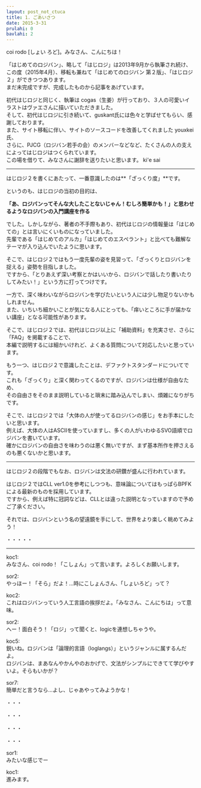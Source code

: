 ```yaml
---
layout: post_not_ctuca
title: 1. ごあいさつ
date: 2015-3-31
prulahi: 0
bavlahi: 2
---
```


coi rodo [しょい ろど]。みなさん、こんにちは！

「はじめてのロジバン」、略して「はじロジ」は2013年9月から執筆され続け、  
この度（2015年4月）、移転も兼ねて「はじめてのロジバン  第２版」、「はじロジ２」ができつつあります。  
まだ未完成ですが、完成したものから記事をあげています。

初代はじロジと同じく、執筆は cogas（生姜）が行っており、３人の可愛いイラストはヴァエさんに描いていただきました。  
そして、初代はじロジに引き続いて、guskant氏には色々と学ばせてもらい、感謝しております。  
また、サイト移転に伴い、サイトのソースコードを改善してくれました youxkei氏、  
さらに、PJCG（ロジバン若手の会）のメンバーなどなど、たくさんの人の支えによってはじロジはつくられています。  
この場を借りて、みなさんに謝辞を送りたいと思います。 ki'e sai

------------------

はじロジ２を書くにあたって、一番意識したのは**「ざっくり度」**です。

というのも、はじロジの当初の目的は、

**「あ、ロジバンってそんな大したことないじゃん！むしろ簡単かも！」と思わせるようなロジバンの入門講座を作る**

でした。しかしながら、著者の不手際もあり、初代はじロジの情報量は「はじめての」とは言いにくいものになっていました。  
先輩である「はじめてのアルカ」「はじめてのエスペラント」と比べても難解なテーマが入り込んでいたように思います。

そこで、はじロジ２ではもう一度先輩の姿を見習って、「ざっくりとロジバンを捉える」姿勢を目指しました。  
ですから、「とりあえず深い考察とかはいいから、ロジバンで話したり書いたりしてみたい！」という方に打ってつけです。

一方で、深く味わいながらロジバンを学びたいという人には少し物足りないかもしれません。  
また、いちいち細かいことが気になる人にとっても、「痒いところに手が届かない講座」となる可能性があります。

そこで、はじロジ２では、初代はじロジ以上に「補助資料」を充実させ、さらに「FAQ」を掲載することで、  
本編で説明するには細かいけれど、よくある質問について対応したいと思っています。

もう一つ、はじロジ２で意識したことは、デファクトスタンダードについてです。  
これも「ざっくり」と深く関わってくるのですが、ロジバンは仕様が自由なため、  
その自由さをそのまま説明していると瑣末に踏み込んでしまい、煩雑になりがちです。

そこで、はじロジ２では「大体の人が使ってるロジバンの感じ」をお手本にしたいと思います。  
例えば、大体の人はASCIIを使っていますし、多くの人がいわゆるSVO語順でロジバンを書いています。  
確かにロジバンの自由さを味わうのは悪く無いですが、まず基本所作を押さえるのも悪くないかと思います。


-----------------

はじロジ２の段階でもなお、ロジバンは文法の研鑽が盛んに行われています。

はじロジ２ではCLL ver1.0を参考にしつつも、意味論についてはもっぱらBPFKによる最新のものを採用しています。  
ですから、例えば特に冠詞などは、CLLとは違った説明となっていますので予めご了承ください。

それでは、ロジバンという名の望遠鏡を手にして、世界をより楽しく眺めてみよう！

・・・・・

---------------

koc1:  
みなさん、coi rodo！「こしょん」って言います。よろしくお願いします。

sor2:  
やっほー！「そら」だよ！…時にこしょんさん、「しょいろど」って？

koc2:  
これはロジバンっていう人工言語の挨拶だよ。「みなさん、こんにちは」って意味。

sor2:  
へー！面白そう！「ロジ」って聞くと、logicを連想しちゃうや。

koc5:  
鋭いね。ロジバンは「論理的言語（loglangs）」というジャンルに属するんだよ。  
ロジバンは、まあなんやかんやのおかげで、文法がシンプルにできてて学びやすいよ。そらもいかが？

sor7:  
簡単だと言うなら…よし、じゃあやってみようかな！

・・・

・・・

・・・

・・・

sor1:  
みたいな感じでー

koc1:  
進みます。

